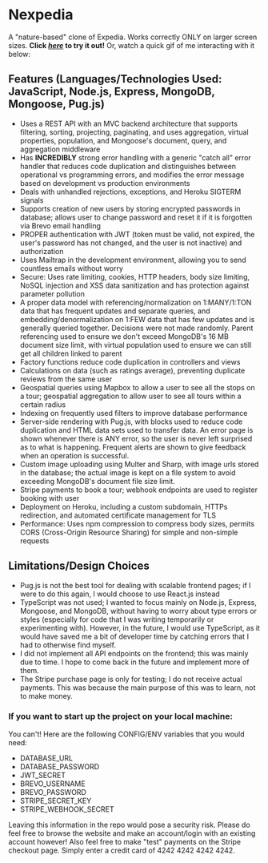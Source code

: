 # Nexpedia

A "nature-based" clone of Expedia. Works correctly ONLY on larger screen sizes. **Click [*here*](https://nexpedia.prempreetbrar.me) to 
try it out!** Or, watch a quick gif of me interacting with it below:

## Features (Languages/Technologies Used: JavaScript, Node.js, Express, MongoDB, Mongoose, Pug.js)

- Uses a REST API with an MVC backend architecture that supports filtering, sorting, projecting, paginating, and uses aggregation, virtual properties, population, and Mongoose's document, query, and aggregation middleware
- Has **INCREDIBLY** strong error handling with a generic "catch all" error handler that reduces code duplication and distinguishes between operational vs programming errors, and modifies the error message based on development vs production environments
- Deals with unhandled rejections, exceptions, and Heroku SIGTERM signals
- Supports creation of new users by storing encrypted passwords in database; allows user to change password and reset it if it is forgotten via Brevo email handling
- PROPER authentication with JWT (token must be valid, not expired, the user's password has not changed, and the user is not inactive) and authorization
- Uses Mailtrap in the development environment, allowing you to send countless emails without worry
- Secure: Uses rate limiting, cookies, HTTP headers, body size limiting, NoSQL injection and XSS data sanitization and has protection against parameter pollution
- A proper data model with referencing/normalization on 1:MANY/1:TON data that has frequent updates and separate queries, and embedding/denormalization on 1:FEW data that has few updates and is generally queried together. Decisions were not made randomly. Parent referencing used to ensure we don't exceed MongoDB's 16 MB document size limit, with virtual population used to ensure we can still get all children linked to parent
- Factory functions reduce code duplication in controllers and views
- Calculations on data (such as ratings average), preventing duplicate reviews from the same user
- Geospatial queries using Mapbox to allow a user to see all the stops on a tour; geospatial aggregation to allow user to see all tours within a certain radius
- Indexing on frequently used filters to improve database performance
- Server-side rendering with Pug.js, with blocks used to reduce code duplication and HTML data sets used to transfer data. An error page is shown whenever there is ANY error, so the user is never left surprised as to what is happening. Frequent alerts are shown to give feedback when an operation is successful.
- Custom image uploading using Multer and Sharp, with image urls stored in the database; the actual image is kept on a file system to avoid exceeding MongoDB's document file size limit.
- Stripe payments to book a tour; webhook endpoints are used to register booking with user
- Deployment on Heroku, including a custom subdomain, HTTPs redirection, and automated certificate management for TLS
- Performance: Uses npm compression to compress body sizes, permits CORS (Cross-Origin Resource Sharing) for simple and non-simple requests

## Limitations/Design Choices

- Pug.js is not the best tool for dealing with scalable frontend pages; if I were to do this again, I would choose to use React.js instead
- TypeScript was not used; I wanted to focus mainly on Node.js, Express, Mongoose, and MongoDB, without having to worry about type errors or styles (especially for code that I was writing temporarily or experimenting with). However, in the future, I would use TypeScript, as it would have saved me a bit of developer time by catching errors that I had to otherwise find myself.
- I did not implement all API endpoints on the frontend; this was mainly due to time. I hope to come back in the future and implement more of them.
- The Stripe purchase page is only for testing; I do not receive actual payments. This was because the main purpose of this was to learn, not to make money.

### If you want to start up the project on your local machine:

You can't! Here are the following CONFIG/ENV variables that you would need:
- DATABASE_URL
- DATABASE_PASSWORD
- JWT_SECRET
- BREVO_USERNAME
- BREVO_PASSWORD
- STRIPE_SECRET_KEY
- STRIPE_WEBHOOK_SECRET

Leaving this information in the repo would pose a security risk. Please do feel free to browse the website and make an account/login with an existing account however! Also feel free to make "test" payments on the Stripe checkout page. Simply enter a credit card of 4242 4242 4242 4242.
  
